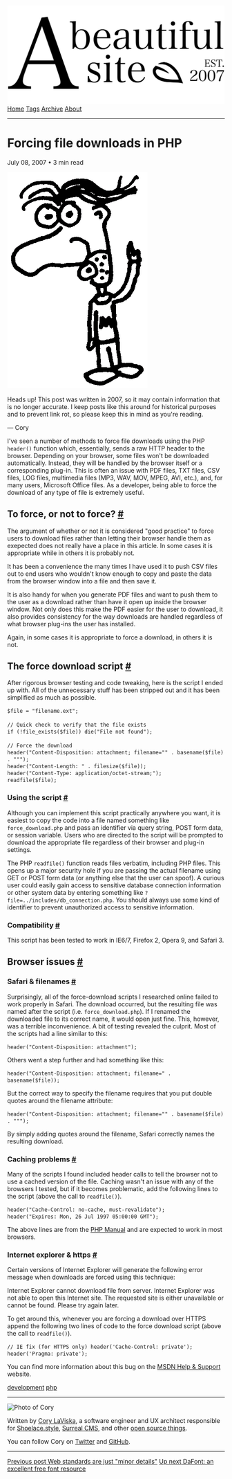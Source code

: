 <a href="../index.html" class="header-link"><img src="../images/logos/wordmark.svg" alt="A Beautiful Site" class="wordmark" /></a> <a href="../index.html" class="nav-item">Home</a> <a href="../tags/index.html" class="nav-item">Tags</a> <a href="index.html" class="nav-item">Archive</a> <a href="../about/index.html" class="nav-item">About</a>

------------------------------------------------------------------------

Forcing file downloads in PHP
=============================

July 08, 2007 • 3 min read

![A drawing of a cartoon man pointing upwards](../images/artwork/pointer.gif)

Heads up! This post was written in 2007, so it may contain information that is no longer accurate. I keep posts like this around for historical purposes and to prevent link rot, so please keep this in mind as you're reading.

— Cory

I've seen a number of methods to force file downloads using the PHP `header()` function which, essentially, sends a raw HTTP header to the browser. Depending on your browser, some files won't be downloaded automatically. Instead, they will be handled by the browser itself or a corresponding plug-in. This is often an issue with PDF files, TXT files, CSV files, LOG files, multimedia files (MP3, WAV, MOV, MPEG, AVI, etc.), and, for many users, Microsoft Office files. As a developer, being able to force the download of any type of file is extremely useful.

To force, or not to force? <a href="#to-force%2C-or-not-to-force%3F" class="direct-link">#</a>
----------------------------------------------------------------------------------------------

The argument of whether or not it is considered "good practice" to force users to download files rather than letting their browser handle them as exepected does not really have a place in this article. In some cases it is appropriate while in others it is probably not.

It has been a convenience the many times I have used it to push CSV files out to end users who wouldn't know enough to copy and paste the data from the browser window into a file and then save it.

It is also handy for when you generate PDF files and want to push them to the user as a download rather than have it open up inside the browser window. Not only does this make the PDF easier for the user to download, it also provides consistency for the way downloads are handled regardless of what browser plug-ins the user has installed.

Again, in some cases it is appropriate to force a download, in others it is not.

The force download script <a href="#the-force-download-script" class="direct-link">#</a>
----------------------------------------------------------------------------------------

After rigorous browser testing and code tweaking, here is the script I ended up with. All of the unnecessary stuff has been stripped out and it has been simplified as much as possible.

    $file = "filename.ext";

    // Quick check to verify that the file exists
    if (!file_exists($file)) die("File not found");

    // Force the download
    header("Content-Disposition: attachment; filename="" . basename($file) . """);
    header("Content-Length: " . filesize($file));
    header("Content-Type: application/octet-stream;");
    readfile($file);

### Using the script <a href="#using-the-script" class="direct-link">#</a>

Although you can implement this script practically anywhere you want, it is easiest to copy the code into a file named something like `force_download.php` and pass an identifier via query string, POST form data, or session variable. Users who are directed to the script will be prompted to download the appropriate file regardless of their browser and plug-in settings.

The PHP `readfile()` function reads files verbatim, including PHP files. This opens up a major security hole if you are passing the actual filename using GET or POST form data (or anything else that the user can spoof). A curious user could easily gain access to sensitive database connection information or other system data by entering something like `?file=../includes/db_connection.php`. You should always use some kind of identifier to prevent unauthorized access to sensitive information.

### Compatibility <a href="#compatibility" class="direct-link">#</a>

This script has been tested to work in IE6/7, Firefox 2, Opera 9, and Safari 3.

Browser issues <a href="#browser-issues" class="direct-link">#</a>
------------------------------------------------------------------

### Safari & filenames <a href="#safari-%26-filenames" class="direct-link">#</a>

Surprisingly, all of the force-download scripts I researched online failed to work properly in Safari. The download occurred, but the resulting file was named after the script (i.e. `force_download.php`). If I renamed the downloaded file to its correct name, it would open just fine. This, however, was a terrible inconvenience. A bit of testing revealed the culprit. Most of the scripts had a line similar to this:

    header("Content-Disposition: attachment");

Others went a step further and had something like this:

    header("Content-Disposition: attachment; filename=" . basename($file));

But the correct way to specify the filename requires that you put double quotes around the filename attribute:

    header("Content-Disposition: attachment; filename="" . basename($file) . """);

By simply adding quotes around the filename, Safari correctly names the resulting download.

### Caching problems <a href="#caching-problems" class="direct-link">#</a>

Many of the scripts I found included header calls to tell the browser not to use a cached version of the file. Caching wasn't an issue with any of the browsers I tested, but if it becomes problematic, add the following lines to the script (above the call to `readfile()`).

    header("Cache-Control: no-cache, must-revalidate");
    header("Expires: Mon, 26 Jul 1997 05:00:00 GMT");

The above lines are from the [PHP Manual](http://php.net/header) and are expected to work in most browsers.

### Internet explorer & https <a href="#internet-explorer-%26-https" class="direct-link">#</a>

Certain versions of Internet Explorer will generate the following error message when downloads are forced using this technique:

Internet Explorer cannot download file from server. Internet Explorer was not able to open this Internet site. The requested site is either unavailable or cannot be found. Please try again later.

To get around this, whenever you are forcing a download over HTTPS append the following two lines of code to the force download script (above the call to `readfile()`).

    // IE fix (for HTTPS only) header('Cache-Control: private');
    header('Pragma: private');

You can find more information about this bug on the [MSDN Help & Support](http://support.microsoft.com/kb/316431) website.

<a href="../tags/development/index.html" class="post-tag">development</a> <a href="../tags/php/index.html" class="post-tag">php</a>

------------------------------------------------------------------------

<img src="http://0.gravatar.com/avatar/bf1b3b95fd5b096a3592247c29667b33?s=512" alt="Photo of Cory" class="avatar avatar-small" />

Written by [Cory LaViska](../index-4.html), a software engineer and UX architect responsible for [Shoelace.style](https://shoelace.style/), [Surreal CMS](https://www.surrealcms.com/), and other [open source things](https://github.com/claviska).

You can follow Cory on [Twitter](https://twitter.com/claviska) and [GitHub](https://github.com/claviska).

------------------------------------------------------------------------

<a href="web-standards-are-just-minor-details/index.html" class="post-nav-previous"><span class="small">Previous post</span> Web standards are just "minor details"</a> <a href="an-excellent-free-font-resource/index.html" class="post-nav-next"><span class="small">Up next</span> DaFont: an excellent free font resource</a>
